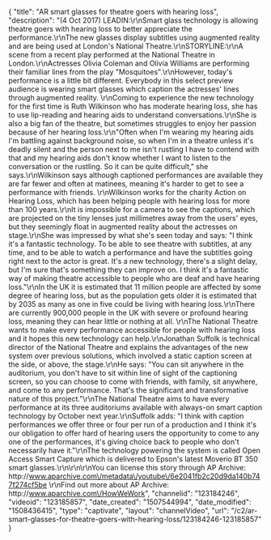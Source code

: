 {
    "title": "AR smart glasses for theatre goers with hearing loss",
    "description": "(4 Oct 2017) LEADIN:\r\nSmart glass technology is allowing theatre goers with hearing loss to better appreciate the performance.\r\nThe new glasses display subtitles using augmented reality and are being used at London's National Theatre.\r\nSTORYLINE:\r\nA scene from a recent play performed at the National Theatre in London.\r\nActresses Olivia Coleman and Olivia Williams are performing their familiar lines from the play \"Mosquitoes\".\r\nHowever, today's performance is a little bit different. Everybody in this select preview audience is wearing smart glasses which caption the actresses' lines through augmented reality. \r\nComing to experience the new technology for the first time is Ruth Wilkinson who has moderate hearing loss, she has to use lip-reading and hearing aids to understand conversations.\r\nShe is also a big fan of the theatre, but sometimes struggles to enjoy her passion because of her hearing loss.\r\n\"Often when I'm wearing my hearing aids I'm battling against background noise, so when I'm in a theatre unless it's deadly silent and the person next to me isn't rustling I have to contend with that and my hearing aids don't know whether I want to listen to the conversation or the rustling. So it can be quite difficult,\" she says.\r\nWilkinson says although captioned performances are available they are far fewer and often at matinees, meaning it's harder to get to see a performance with friends. \r\nWilkinson works for the charity Action on Hearing Loss, which has been helping people with hearing loss for more than 100 years.\r\nIt is impossible for a camera to see the captions, which are projected on the tiny lenses just millimetres away from the users' eyes, but they seemingly float in augmented reality about the actresses on stage.\r\nShe was impressed by what she's seen today and says: \"I think it's a fantastic technology. To be able to see theatre with subtitles, at any time, and to be able to watch a performance and have the subtitles going right next to the actor is great. It's a new technology, there's a slight delay, but I'm sure that's something they can improve on. I think it's a fantastic way of making theatre accessible to people who are deaf and have hearing loss.\"\r\nIn the UK it is estimated that 11 million people are affected by some degree of hearing loss, but as the population gets older it is estimated that by 2035 as many as one in five could be living with hearing loss.\r\nThere are currently 900,000 people in the UK with severe or profound hearing loss, meaning they can hear little or nothing at all. \r\nThe National Theatre wants to make every performance accessible for people with hearing loss and it hopes this new technology can help.\r\nJonathan Suffolk is technical director of the National Theatre and explains the advantages of the new system over previous solutions, which involved a static caption screen at the side, or above, the stage.\r\nHe says: \"You can sit anywhere in the auditorium, you don't have to sit within line of sight of the captioning screen, so you can choose to come with friends, with family, sit anywhere, and come to any performance. That's the significant and transformative nature of this project.\"\r\nThe National Theatre aims to have every performance at its three auditoriums available with always-on smart caption technology by October next year.\r\nSuffolk adds: \"I think with caption performances we offer three or four per run of a production and I think it's our obligation to offer hard of hearing users the opportunity to come to any one of the performances, it's giving choice back to people who don't necessarily have it.\"\r\nThe technology powering the system is called Open Access Smart Capture which is delivered to Epson's latest Moverio BT 350 smart glasses.\r\n\r\n\r\nYou can license this story through AP Archive: http:\/\/www.aparchive.com\/metadata\/youtube\/6e2041fb2c20d9da140b747f274cf5be \r\nFind out more about AP Archive: http:\/\/www.aparchive.com\/HowWeWork",
    "channelid": "123184246",
    "videoid": "123185857",
    "date_created": "1507544994",
    "date_modified": "1508436415",
    "type": "captivate",
    "layout": "channelVideo",
    "url": "\/c2\/ar-smart-glasses-for-theatre-goers-with-hearing-loss\/123184246-123185857"
}